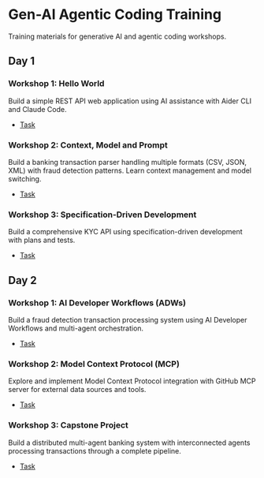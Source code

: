 # Gen-AI Agentic Coding Training

Training materials for generative AI and agentic coding workshops.

## Day 1

### Workshop 1: Hello World
Build a simple REST API web application using AI assistance with Aider CLI and Claude Code.
- [Task](./day1-workshop1-hello-world/task.md)

### Workshop 2: Context, Model and Prompt
Build a banking transaction parser handling multiple formats (CSV, JSON, XML) with fraud detection patterns. Learn context management and model switching.
- [Task](./day1-workshop2-context-model-prompt/task.md)

### Workshop 3: Specification-Driven Development
Build a comprehensive KYC API using specification-driven development with plans and tests.
- [Task](./day1-workshop3-specification-driven/task.md)

## Day 2

### Workshop 1: AI Developer Workflows (ADWs)
Build a fraud detection transaction processing system using AI Developer Workflows and multi-agent orchestration.
- [Task](./day2-workshop1-adw/task.md)

### Workshop 2: Model Context Protocol (MCP)
Explore and implement Model Context Protocol integration with GitHub MCP server for external data sources and tools.
- [Task](./day2-workshop2-mcp/task.md)

### Workshop 3: Capstone Project
Build a distributed multi-agent banking system with interconnected agents processing transactions through a complete pipeline.
- [Task](./day2-workshop3-capstone/task.md)

